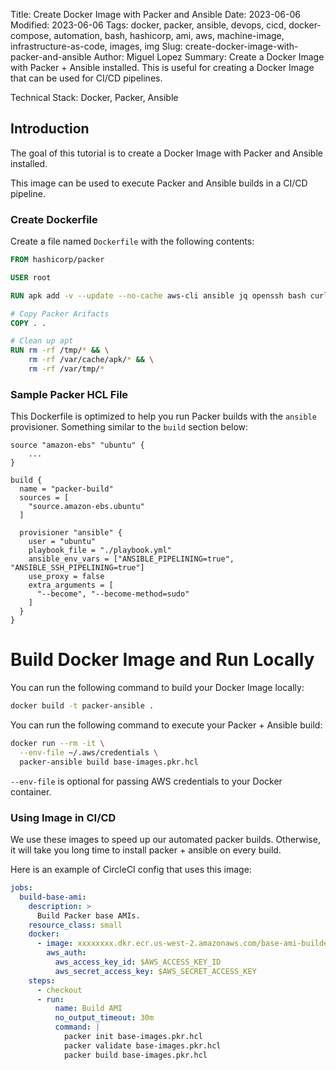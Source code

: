 Title: Create Docker Image with Packer and Ansible
Date: 2023-06-06
Modified: 2023-06-06
Tags: docker, packer, ansible, devops, cicd, docker-compose, automation, bash, hashicorp, ami, aws, machine-image, infrastructure-as-code, images, img
Slug: create-docker-image-with-packer-and-ansible
Author: Miguel Lopez
Summary: Create a Docker Image with Packer + Ansible installed. This is useful for creating a Docker Image that can be used for CI/CD pipelines.

Technical Stack: Docker, Packer, Ansible

## Introduction

The goal of this tutorial is to create a Docker Image with Packer and Ansible installed. 

This image can be used to execute Packer and Ansible builds in a CI/CD pipeline.

### Create Dockerfile

Create a file named `Dockerfile` with the following contents:

```dockerfile
FROM hashicorp/packer

USER root

RUN apk add -v --update --no-cache aws-cli ansible jq openssh bash curl py3-boto3 sudo

# Copy Packer Arifacts
COPY . .

# Clean up apt
RUN rm -rf /tmp/* && \
    rm -rf /var/cache/apk/* && \
    rm -rf /var/tmp/*
```

### Sample Packer HCL File

This Dockerfile is optimized to help you run Packer builds with the `ansible` provisioner. Something similar to the `build` section below:

```hcl
source "amazon-ebs" "ubuntu" {
    ...
}

build {
  name = "packer-build"
  sources = [
    "source.amazon-ebs.ubuntu"
  ]

  provisioner "ansible" {
    user = "ubuntu"
    playbook_file = "./playbook.yml"
    ansible_env_vars = ["ANSIBLE_PIPELINING=true", "ANSIBLE_SSH_PIPELINING=true"]
    use_proxy = false
    extra_arguments = [
      "--become", "--become-method=sudo"
    ] 
  }
}
```

# Build Docker Image and Run Locally

You can run the following command to build your Docker Image locally:

```bash
docker build -t packer-ansible .
```

You can run the following command to execute your Packer + Ansible build:

```bash
docker run --rm -it \
  --env-file ~/.aws/credentials \
  packer-ansible build base-images.pkr.hcl
```

`--env-file` is optional for passing AWS credentials to your Docker container.

### Using Image in CI/CD

We use these images to speed up our automated packer builds. Otherwise, it will take you long time to install packer + ansible on every build. 

Here is an example of CircleCI config that uses this image:

```yaml
jobs:
  build-base-ami:
    description: >
      Build Packer base AMIs.
    resource_class: small
    docker:
      - image: xxxxxxxx.dkr.ecr.us-west-2.amazonaws.com/base-ami-builder:latest
        aws_auth:
          aws_access_key_id: $AWS_ACCESS_KEY_ID
          aws_secret_access_key: $AWS_SECRET_ACCESS_KEY
    steps:
      - checkout
      - run:
          name: Build AMI
          no_output_timeout: 30m
          command: |
            packer init base-images.pkr.hcl
            packer validate base-images.pkr.hcl
            packer build base-images.pkr.hcl
```